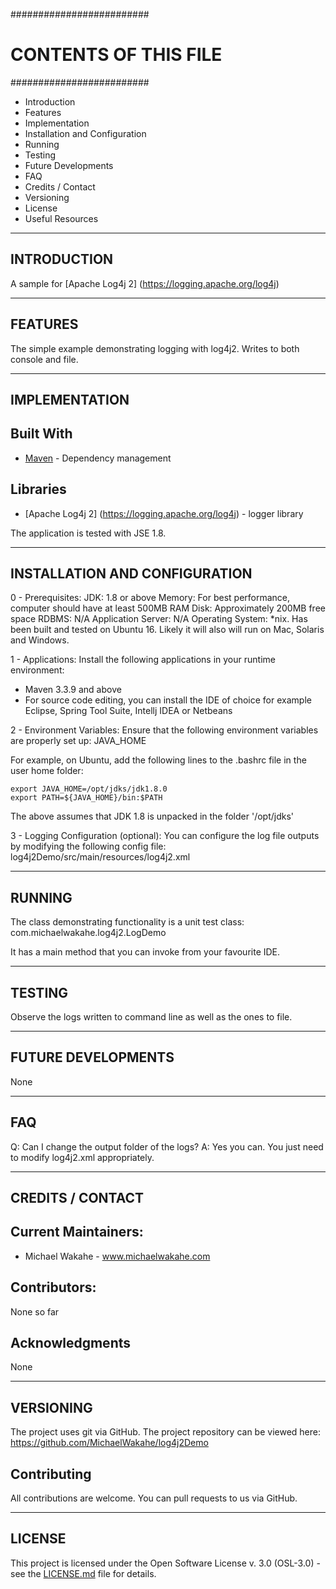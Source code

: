 #########################
# CONTENTS OF THIS FILE #
#########################

 * Introduction
 * Features
 * Implementation
 * Installation and Configuration
 * Running
 * Testing
 * Future Developments
 * FAQ
 * Credits / Contact
 * Versioning
 * License
 * Useful Resources


------------
INTRODUCTION
------------
A sample for [Apache Log4j 2] (https://logging.apache.org/log4j)


--------
FEATURES
--------
The simple example demonstrating logging with log4j2. Writes to both console and
file.


--------------
IMPLEMENTATION
--------------
## Built With
* [Maven](https://maven.apache.org) - Dependency management


## Libraries
* [Apache Log4j 2] (https://logging.apache.org/log4j) - logger library

The application is tested with JSE 1.8.


------------------------------
INSTALLATION AND CONFIGURATION
------------------------------

0 - Prerequisites:
JDK:
    1.8 or above
Memory:
    For best performance, computer should have at least 500MB RAM
Disk:
    Approximately 200MB free space
RDBMS:
    N/A
Application Server:
    N/A
Operating System:
    *nix. Has been built and tested on Ubuntu 16.
    Likely it will also will run on Mac, Solaris and Windows.


1 - Applications:
Install the following applications in your runtime environment:
* Maven 3.3.9 and above
* For source code editing, you can install the IDE of choice for example
  Eclipse, Spring Tool Suite, Intellj IDEA or Netbeans


2 - Environment Variables:
Ensure that the following environment variables are properly set up:
JAVA_HOME

For example, on Ubuntu, add the following lines to the .bashrc file in the user
home folder:

    export JAVA_HOME=/opt/jdks/jdk1.8.0
    export PATH=${JAVA_HOME}/bin:$PATH

The above assumes that JDK 1.8 is unpacked in the folder '/opt/jdks'


3 - Logging Configuration (optional):
You can configure the log file outputs by modifying the following config file:
    log4j2Demo/src/main/resources/log4j2.xml



-------
RUNNING
-------
The class demonstrating functionality is a unit test class:
    com.michaelwakahe.log4j2.LogDemo

It has a main method that you can invoke from your favourite IDE.


-------
TESTING
-------
Observe the logs written to command line as well as the ones to file.


-------------------
FUTURE DEVELOPMENTS
-------------------
None


----
FAQ
----
Q: Can I change the output folder of the logs?
A: Yes you can. You just need to modify log4j2.xml appropriately.


-----------------
CREDITS / CONTACT
-----------------
## Current Maintainers:
* Michael Wakahe - www.michaelwakahe.com

## Contributors:
None so far

## Acknowledgments
None


----------
VERSIONING
----------
The project uses git via GitHub. The project repository can be viewed here:
https://github.com/MichaelWakahe/log4j2Demo

## Contributing
All contributions are welcome. You can pull requests to us via GitHub.


--------
LICENSE
--------
This project is licensed under the Open Software License v. 3.0 (OSL-3.0) - see
the [LICENSE.md](LICENSE.md) file for details.
